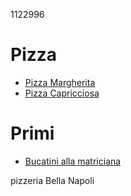 1122996

# Pizza

* [Pizza Margherita](pizza/margherita.md)
* [Pizza Capricciosa](pizza/capricciosa.md)

# Primi
* [Bucatini alla matriciana](primi/bucatini_matriciana.md)

pizzeria Bella Napoli
